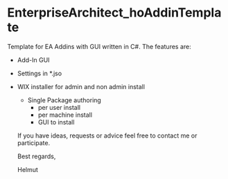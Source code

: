 # EnterpriseArchitect_hoAddinTemplate

Template for EA Addins with GUI written in C#. The features are:

-  Add-In GUI
-  Settings in *.jso
-  WIX installer for admin and non admin install
   - Single Package authoring
     -  per user install
	 -  per machine install
	 -  GUI to install


   If you have ideas, requests or advice feel free to contact me or participate.

   Best regards,

   Helmut
